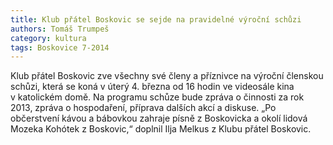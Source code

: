 ```yaml
---
title: Klub přátel Boskovic se sejde na pravidelné výroční schůzi
authors: Tomáš Trumpeš
category: kultura
tags: Boskovice 7-2014
---
```


Klub přátel Boskovic zve všechny své členy a příznivce na výroční členskou schůzi, která se koná v úterý 4. března od 16 hodin ve videosále kina v katolickém domě. Na programu schůze bude zpráva o činnosti za rok 2013, zpráva o hospodaření, příprava dalších akcí a diskuse. „Po občerstvení kávou a bábovkou zahraje písně z Boskovicka a okolí lidová Mozeka Kohótek z Boskovic,“ doplnil Ilja Melkus z Klubu přátel Boskovic.